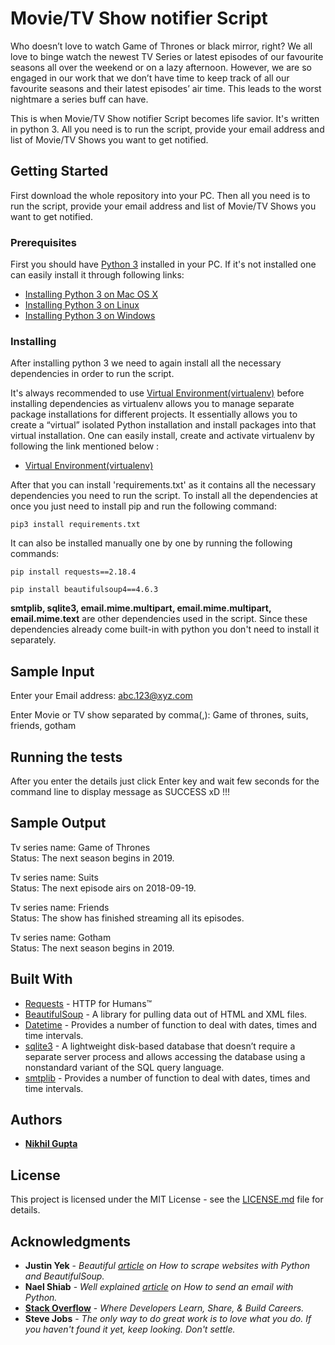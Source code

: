 # Movie/TV Show notifier Script

Who doesn’t love to watch Game of Thrones or black mirror, right? We all love to
binge watch the newest TV Series or latest episodes of our favourite seasons all
over the weekend or on a lazy afternoon.
However, we are so engaged in our work that we don’t have time to keep track of
all our favourite seasons and their latest episodes’ air time. This leads to the worst
nightmare a series buff can have. 



This is when Movie/TV Show notifier Script becomes life savior. It's written in python 3. All you need is to run the script, provide your email address and list of Movie/TV Shows you want to get notified.

## Getting Started

First download the whole repository into your PC. Then all you need is to run the script, provide your email address and list of Movie/TV Shows you want to get notified.

### Prerequisites

First you should have [Python 3](https://docs.python.org/3.0/) installed in your PC. If it's not installed one can easily install it through following links:

* [Installing Python 3 on Mac OS X](https://docs.python-guide.org/starting/install3/osx/)
* [Installing Python 3 on Linux](https://docs.python-guide.org/starting/install3/linux/)
* [Installing Python 3 on Windows](https://docs.python-guide.org/starting/install3/win/)


### Installing

After installing python 3 we need to again install all the necessary dependencies in order to run the script.

It's always recommended to use [Virtual Environment(virtualenv)](https://packaging.python.org/guides/installing-using-pip-and-virtualenv/) before installing dependencies as virtualenv allows you to manage separate package installations for different projects. It essentially allows you to create a “virtual” isolated Python installation and install packages into that virtual installation. One can easily install, create and activate virtualenv by following the link mentioned below :

* [Virtual Environment(virtualenv)](https://packaging.python.org/guides/installing-using-pip-and-virtualenv/)

After that you can install 'requirements.txt' as it contains all the necessary dependencies you need to run the script. To install all the dependencies at once you just need to install pip and run the following command:

```
pip3 install requirements.txt
```

It can also be installed manually one by one by running the following commands:

```
pip install requests==2.18.4
```

```
pip install beautifulsoup4==4.6.3
```

**smtplib, sqlite3, email.mime.multipart, email.mime.multipart, email.mime.text** are other dependencies used in the script. Since these dependencies already come built-in with python you don't need to install it separately.
## Sample Input

Enter your Email address: abc.123@xyz.com  

Enter Movie or TV show separated by comma(,): Game of thrones, suits, friends, gotham

## Running the tests

After you enter the details just click Enter key and wait few seconds for the command line to display message as SUCCESS xD !!!

## Sample Output

Tv series name: Game of Thrones  
Status: The next season begins in 2019.

Tv series name: Suits  
Status: The next episode airs on 2018-09-19.

Tv series name: Friends  
Status: The show has finished streaming all its episodes.

Tv series name: Gotham  
Status: The next season begins in 2019.

## Built With

* [Requests](http://docs.python-requests.org/en/master/) - HTTP for Humans™
* [BeautifulSoup](https://www.crummy.com/software/BeautifulSoup/bs4/doc/) - A library for pulling data out of HTML and XML files.
* [Datetime](https://docs.python.org/3/library/datetime.html) - Provides a number of function to deal with dates, times and time intervals.
* [sqlite3](https://docs.python.org/3/library/sqlite3.html) - A lightweight disk-based database that doesn’t require a separate server process and allows accessing the database using a nonstandard variant of the SQL query language.
* [smtplib](https://docs.python.org/3/library/datetime.html) - Provides a number of function to deal with dates, times and time intervals.
 
## Authors

* **[Nikhil Gupta](https://github.com/nguptaa)**

## License

This project is licensed under the MIT License - see the [LICENSE.md](LICENSE.md) file for details.

## Acknowledgments

* **Justin Yek** - *Beautiful [article](https://medium.freecodecamp.org/how-to-scrape-websites-with-python-and-beautifulsoup-5946935d93fe) on How to scrape websites with Python and BeautifulSoup.* 
* **Nael Shiab** - *Well explained [article](https://medium.freecodecamp.org/how-to-scrape-websites-with-python-and-beautifulsoup-5946935d93fe) on How to send an email with Python.* 
* **[Stack Overflow](https://stackoverflow.com)** - *Where Developers Learn, Share, & Build Careers.*
* **Steve Jobs** - *The only way to do great work is to love what you do. If you haven't found it yet, keep looking. Don't settle.*